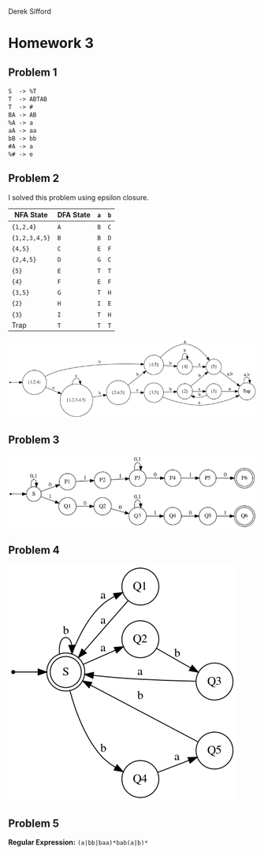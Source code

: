 Derek Sifford

# Homework 3

## Problem 1

```
S  -> %T
T  -> ABTAB
T  -> #
BA -> AB
%A -> a
aA -> aa
bB -> bb
#A -> a
%# -> e
```

## Problem 2

I solved this problem using epsilon closure.

| NFA State     | DFA State | `a` | `b` |
| ------------- | --------- | --- | --- |
| `{1,2,4}`     | `A`       | `B` | `C` |
| `{1,2,3,4,5}` | `B`       | `B` | `D` |
| `{4,5}`       | `C`       | `E` | `F` |
| `{2,4,5}`     | `D`       | `G` | `C` |
| `{5}`         | `E`       | `T` | `T` |
| `{4}`         | `F`       | `E` | `F` |
| `{3,5}`       | `G`       | `T` | `H` |
| `{2}`         | `H`       | `I` | `E` |
| `{3}`         | `I`       | `T` | `H` |
| Trap          | `T`       | `T` | `T` |

![problem_02]

## Problem 3

![problem_03]

## Problem 4

![problem_04]

## Problem 5

**Regular Expression:** `(a|bb|baa)*bab(a|b)*`

[problem_02]: ./bin/problem02.png
[problem_03]: ./bin/problem03.png
[problem_04]: ./bin/problem04.png

